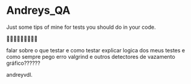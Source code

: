 # Andreys_QA
Just some tips of mine for tests you should do in your code.


🚧🚧🚧🚧🚧🚧🚧🚧🚧

falar sobre o que testar e como testar
explicar logica dos meus testes e como sempre pego erro
valgrind e outros detectores de vazamento
gráfico??????


<p align ="center>
  Made with 🧠 by @<a href="https://github.com/andreyvdl">andreyvdl</a>.
</p>

